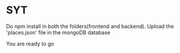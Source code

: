 # SYT

Do npm install in both the folders(frontend and backend).
Upload the 'places.json' file in the mongoDB database 

You are ready to go
